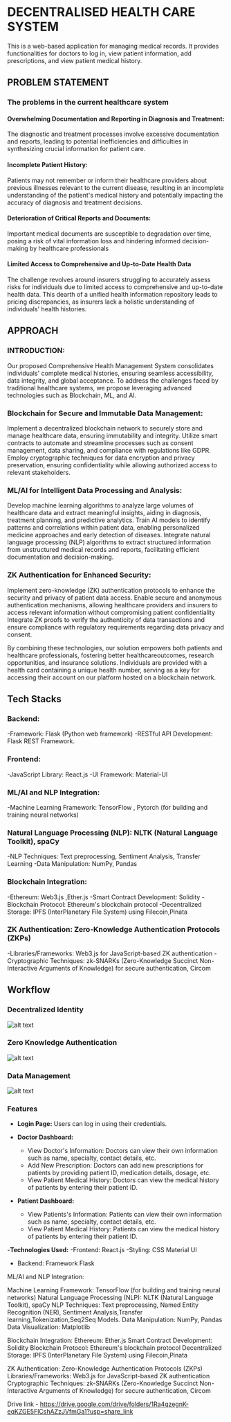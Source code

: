 # DECENTRALISED HEALTH CARE SYSTEM

This is a web-based application for managing medical records. It provides functionalities for doctors to log in, view patient information, add prescriptions, and view patient medical history.

## PROBLEM STATEMENT

### The problems in the current healthcare system

#### Overwhelming Documentation and Reporting in Diagnosis and Treatment:

The diagnostic and treatment processes involve excessive documentation and
reports, leading to potential inefficiencies and difficulties in synthesizing crucial information for patient care.

#### Incomplete Patient History:

Patients may not remember or inform their healthcare providers about previous
illnesses relevant to the current disease, resulting in an incomplete understanding of the patient's medical history and potentially impacting the accuracy of diagnosis and treatment decisions.

#### Deterioration of Critical Reports and Documents:

Important medical documents are susceptible to degradation over time,
posing a risk of vital information loss and hindering informed decision-making by healthcare professionals

#### Limited Access to Comprehensive and Up-to-Date Health Data
The challenge revolves around insurers struggling to accurately assess risks
for individuals due to limited access to comprehensive and up-to-date health
data. This dearth of a unified health information repository leads to pricing
discrepancies, as insurers lack a holistic understanding of individuals' health histories.

## APPROACH

### INTRODUCTION: 
Our proposed Comprehensive Health Management System consolidates individuals' complete medical histories, ensuring seamless accessibility, data integrity, and global acceptance. To address the challenges faced by traditional healthcare systems, we propose leveraging advanced technologies such as Blockchain, ML, and AI.

### Blockchain for Secure and Immutable Data Management:
Implement a decentralized blockchain network to securely store and manage healthcare data, ensuring immutability and integrity.
Utilize smart contracts to automate and streamline processes such as consent management, data sharing, and compliance with regulations like GDPR.
Employ cryptographic techniques for data encryption and privacy preservation, ensuring confidentiality while allowing authorized access to relevant
stakeholders.

### ML/AI for Intelligent Data Processing and Analysis:
Develop machine learning algorithms to analyze large volumes of healthcare data and extract meaningful insights, aiding in diagnosis, treatment planning, and predictive analytics. Train AI models to identify patterns and correlations within patient data, enabling personalized medicine approaches and early detection of diseases. Integrate natural language processing (NLP) algorithms to extract structured information from
unstructured medical records and reports, facilitating efficient documentation and decision-making.

### ZK Authentication for Enhanced Security:
Implement zero-knowledge (ZK) authentication protocols to enhance the security and privacy of patient data access. Enable secure and anonymous
authentication mechanisms, allowing healthcare providers and insurers to access relevant information without compromising patient confidentiality
Integrate ZK proofs to verify the authenticity of data transactions and ensure compliance with regulatory requirements regarding data privacy and consent.

By combining these technologies, our solution empowers both patients and healthcare professionals, fostering better healthcareoutcomes, research opportunities, and insurance solutions. Individuals are provided with a health card containing a unique health number, serving as a key for accessing their account on our platform hosted on a blockchain network.


## Tech Stacks

### Backend:
-Framework: Flask (Python web framework)
-RESTful API Development: Flask REST Framework.

### Frontend:
-JavaScript Library: React.js
-UI Framework: Material-UI

### ML/AI and NLP Integration:
-Machine Learning Framework: TensorFlow , Pytorch (for building and training neural
networks)

### Natural Language Processing (NLP): NLTK (Natural Language Toolkit), spaCy
-NLP Techniques: Text preprocessing, Sentiment Analysis, Transfer Learning
-Data Manipulation: NumPy, Pandas

### Blockchain Integration:
-Ethereum: Web3.js ,Ether.js
-Smart Contract Development: Solidity
-Blockchain Protocol: Ethereum's blockchain protocol
-Decentralized Storage: IPFS (InterPlanetary File System) using Filecoin,Pinata

### ZK Authentication: Zero-Knowledge Authentication Protocols (ZKPs)
-Libraries/Frameworks: Web3.js for JavaScript-based ZK authentication
-Cryptographic Techniques: zk-SNARKs (Zero-Knowledge Succinct Non- Interactive Arguments of Knowledge) for secure authentication, Circom

## Workflow
### Decentralized Identity
![alt text](<Deccentralzed identity.png>)
### Zero Knowledge Authentication
![alt text](<Zero Knowledge authentication.png>)
### Data Management
![alt text](<flow chart data management.png>)

### Features

- **Login Page:** Users can log in using their credentials.

- **Doctor Dashboard:**
  - View Doctor's Information: Doctors can view their own information such as name, specialty, contact details, etc.
  - Add New Prescription: Doctors can add new prescriptions for patients by providing patient ID, medication details, dosage, etc.
  - View Patient Medical History: Doctors can view the medical history of patients by entering their patient ID.

- **Patient Dashboard:**
  - View Patients's Information: Patients can view their own information such as name, specialty, contact details, etc.
  - View Patient Medical History: Patients  can view the medical history of patients by entering their patient ID.

-**Technologies Used:**
   -Frontend: React.js
   -Styling: CSS Material UI
   - Backend: Framework Flask

ML/AI and NLP Integration:

Machine Learning Framework: TensorFlow (for building and training neural networks)
Natural Language Processing (NLP): NLTK (Natural Language Toolkit), spaCy
NLP Techniques: Text preprocessing, Named Entity Recognition (NER), Sentiment Analysis,Transfer learning,Tokenization,Seq2Seq Models.
Data Manipulation: NumPy, Pandas
Data Visualization: Matplotlib



Blockchain Integration:
Ethereum: Ether.js
Smart Contract Development: Solidity
Blockchain Protocol: Ethereum's blockchain protocol
Decentralized Storage: IPFS (InterPlanetary File System) using Filecoin,Pinata

ZK Authentication:
Zero-Knowledge Authentication Protocols (ZKPs)
Libraries/Frameworks: Web3.js for JavaScript-based ZK authentication
Cryptographic Techniques: zk-SNARKs (Zero-Knowledge Succinct Non-Interactive Arguments of Knowledge) for secure authentication, Circom

Drive link - https://drive.google.com/drive/folders/1Ra4qzegnK-eqKZGE5FlCshAZzJVfmGa1?usp=share_link
